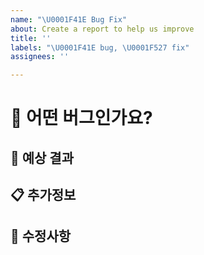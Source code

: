 ```yaml
---
name: "\U0001F41E Bug Fix"
about: Create a report to help us improve
title: ''
labels: "\U0001F41E bug, \U0001F527 fix"
assignees: ''

---
```


# 🐞 어떤 버그인가요?
<!--- 어떤 버그인지 간결하게 설명해주세요 -->

## 🎯 예상 결과
<!--- 예상했던 정상적인 결과가 어떤 것이었는지 설명해주세요 -->

## 📋 추가정보

<!--- 추가적인 로그, 스크린샷, 또는 관련 정보가 있다면 첨부해주세요. -->

## 🔧 수정사항

<!--- 수정사항에 대해 서술해주세요 -->

